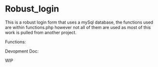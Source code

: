 # Robust_login
This is a robust login form that uses a mySql database, the functions used are within functions.php however not all of them are used as most of this work is pulled from another project.

Functions:

Devopment Doc:

WIP

